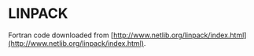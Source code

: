 LINPACK
=======

Fortran code downloaded from [http://www.netlib.org/linpack/index.html](http://www.netlib.org/linpack/index.html).
